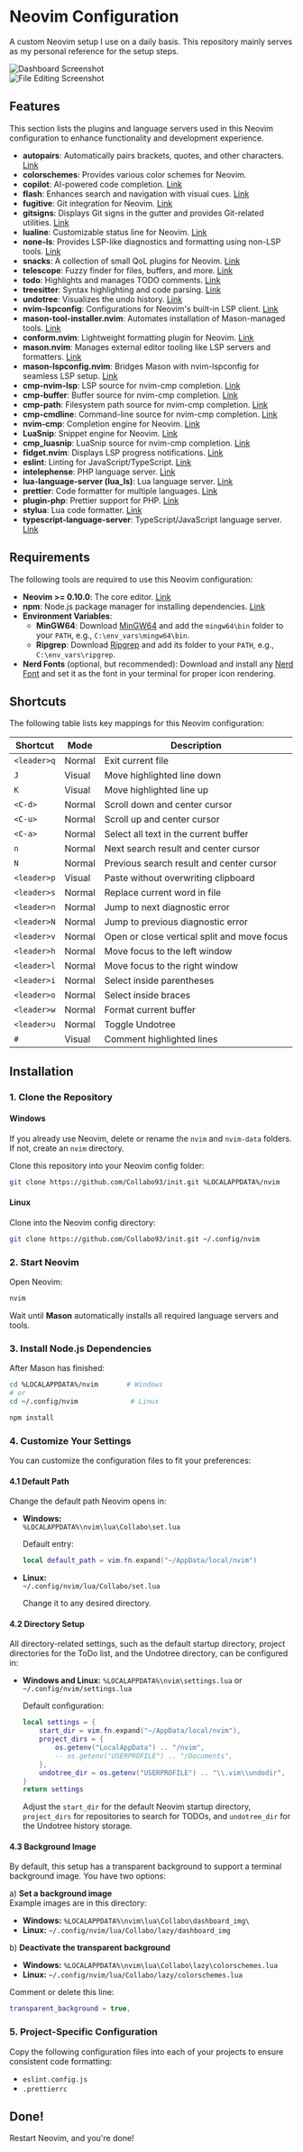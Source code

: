 # Neovim Configuration

A custom Neovim setup I use on a daily basis. This repository mainly serves as my personal reference for the setup steps.

![Dashboard Screenshot](https://raw.githubusercontent.com/Collabo93/init/refs/heads/master/dashboard.png)  
![File Editing Screenshot](https://raw.githubusercontent.com/Collabo93/init/refs/heads/master/file.png)

## Features

This section lists the plugins and language servers used in this Neovim configuration to enhance functionality and development experience.

- **autopairs**: Automatically pairs brackets, quotes, and other characters. [Link](https://github.com/windwp/nvim-autopairs)
- **colorschemes**: Provides various color schemes for Neovim.
- **copilot**: AI-powered code completion. [Link](https://github.com/github/copilot.vim)
- **flash**: Enhances search and navigation with visual cues. [Link](https://github.com/folke/flash.nvim)
- **fugitive**: Git integration for Neovim. [Link](https://github.com/tpope/vim-fugitive)
- **gitsigns**: Displays Git signs in the gutter and provides Git-related utilities. [Link](https://github.com/lewis6991/gitsigns.nvim)
- **lualine**: Customizable status line for Neovim. [Link](https://github.com/nvim-lualine/lualine.nvim)
- **none-ls**: Provides LSP-like diagnostics and formatting using non-LSP tools. [Link](https://github.com/nvimtools/none-ls.nvim)
- **snacks**: A collection of small QoL plugins for Neovim. [Link](https://github.com/folke/snacks.nvim)
- **telescope**: Fuzzy finder for files, buffers, and more. [Link](https://github.com/nvim-telescope/telescope.nvim)
- **todo**: Highlights and manages TODO comments. [Link](https://github.com/folke/todo-comments.nvim)
- **treesitter**: Syntax highlighting and code parsing. [Link](https://github.com/nvim-treesitter/nvim-treesitter)
- **undotree**: Visualizes the undo history. [Link](https://github.com/mbbill/undotree)
- **nvim-lspconfig**: Configurations for Neovim's built-in LSP client. [Link](https://github.com/neovim/nvim-lspconfig)
- **mason-tool-installer.nvim**: Automates installation of Mason-managed tools. [Link](https://github.com/WhoIsSethDaniel/mason-tool-installer.nvim)
- **conform.nvim**: Lightweight formatting plugin for Neovim. [Link](https://github.com/stevearc/conform.nvim)
- **mason.nvim**: Manages external editor tooling like LSP servers and formatters. [Link](https://github.com/williamboman/mason.nvim)
- **mason-lspconfig.nvim**: Bridges Mason with nvim-lspconfig for seamless LSP setup. [Link](https://github.com/williamboman/mason-lspconfig.nvim)
- **cmp-nvim-lsp**: LSP source for nvim-cmp completion. [Link](https://github.com/hrsh7th/cmp-nvim-lsp)
- **cmp-buffer**: Buffer source for nvim-cmp completion. [Link](https://github.com/hrsh7th/cmp-buffer)
- **cmp-path**: Filesystem path source for nvim-cmp completion. [Link](https://github.com/hrsh7th/cmp-path)
- **cmp-cmdline**: Command-line source for nvim-cmp completion. [Link](https://github.com/hrsh7th/cmp-cmdline)
- **nvim-cmp**: Completion engine for Neovim. [Link](https://github.com/hrsh7th/nvim-cmp)
- **LuaSnip**: Snippet engine for Neovim. [Link](https://github.com/L3MON4D3/LuaSnip)
- **cmp_luasnip**: LuaSnip source for nvim-cmp completion. [Link](https://github.com/saadparwaiz1/cmp_luasnip)
- **fidget.nvim**: Displays LSP progress notifications. [Link](https://github.com/j-hui/fidget.nvim)
- **eslint**: Linting for JavaScript/TypeScript. [Link](https://github.com/eslint/eslint)
- **intelephense**: PHP language server. [Link](https://intelephense.com)
- **lua-language-server (lua_ls)**: Lua language server. [Link](https://github.com/LuaLS/lua-language-server)
- **prettier**: Code formatter for multiple languages. [Link](https://github.com/prettier/prettier)
- **plugin-php**: Prettier support for PHP. [Link](https://github.com/prettier/plugin-php)
- **stylua**: Lua code formatter. [Link](https://github.com/JohnnyMorganz/StyLua)
- **typescript-language-server**: TypeScript/JavaScript language server. [Link](https://github.com/typescript-language-server/typescript-language-server)

## Requirements

The following tools are required to use this Neovim configuration:

- **Neovim >= 0.10.0**: The core editor. [Link](https://github.com/neovim/neovim/releases)
- **npm**: Node.js package manager for installing dependencies. [Link](https://nodejs.org/)
- **Environment Variables**:
    - **MinGW64**: Download [MinGW64](https://winlibs.com/) and add the `mingw64\bin` folder to your `PATH`, e.g., `C:\env_vars\mingw64\bin`.
    - **Ripgrep**: Download [Ripgrep](https://github.com/BurntSushi/ripgrep/releases) and add its folder to your `PATH`, e.g., `C:\env_vars\ripgrep`.
- **Nerd Fonts** (optional, but recommended): Download and install any [Nerd Font](https://www.nerdfonts.com/font-downloads) and set it as the font in your terminal for proper icon rendering.

## Shortcuts

The following table lists key mappings for this Neovim configuration:

| Shortcut    | Mode   | Description                                 |
| ----------- | ------ | ------------------------------------------- |
| `<leader>q` | Normal | Exit current file                           |
| `J`         | Visual | Move highlighted line down                  |
| `K`         | Visual | Move highlighted line up                    |
| `<C-d>`     | Normal | Scroll down and center cursor               |
| `<C-u>`     | Normal | Scroll up and center cursor                 |
| `<C-a>`     | Normal | Select all text in the current buffer                  |
| `n`         | Normal | Next search result and center cursor        |
| `N`         | Normal | Previous search result and center cursor    |
| `<leader>p` | Visual | Paste without overwriting clipboard         |
| `<leader>s` | Normal | Replace current word in file                |
| `<leader>n` | Normal | Jump to next diagnostic error               |
| `<leader>N` | Normal | Jump to previous diagnostic error           |
| `<leader>v` | Normal | Open or close vertical split and move focus |
| `<leader>h` | Normal | Move focus to the left window               |
| `<leader>l` | Normal | Move focus to the right window              |
| `<leader>i` | Normal | Select inside parentheses                   |
| `<leader>o` | Normal | Select inside braces                        |
| `<leader>w` | Normal | Format current buffer                       |
| `<leader>u` | Normal | Toggle Undotree                             |
| `#`         | Visual | Comment highlighted lines                   |

## Installation

### 1. Clone the Repository

#### **Windows**

If you already use Neovim, delete or rename the `nvim` and `nvim-data` folders.  
If not, create an `nvim` directory.

Clone this repository into your Neovim config folder:

```bash
git clone https://github.com/Collabo93/init.git %LOCALAPPDATA%/nvim
```

#### **Linux**

Clone into the Neovim config directory:

```bash
git clone https://github.com/Collabo93/init.git ~/.config/nvim
```

### 2. Start Neovim

Open Neovim:

```bash
nvim
```

Wait until **Mason** automatically installs all required language servers and tools.

### 3. Install Node.js Dependencies

After Mason has finished:

```bash
cd %LOCALAPPDATA%/nvim       # Windows
# or
cd ~/.config/nvim             # Linux

npm install
```

### 4. Customize Your Settings

You can customize the configuration files to fit your preferences:

#### **4.1 Default Path**

Change the default path Neovim opens in:

- **Windows:**  
  `%LOCALAPPDATA%\nvim\lua\Collabo\set.lua`

    Default entry:

    ```lua
    local default_path = vim.fn.expand("~/AppData/local/nvim")
    ```

- **Linux:**  
  `~/.config/nvim/lua/Collabo/set.lua`

    Change it to any desired directory.

#### **4.2 Directory Setup**

All directory-related settings, such as the default startup directory, project directories for the ToDo list, and the Undotree directory, can be configured in:

- **Windows and Linux:** `%LOCALAPPDATA%\nvim\settings.lua` or `~/.config/nvim/settings.lua`

    Default configuration:

    ```lua
    local settings = {
        start_dir = vim.fn.expand("~/AppData/local/nvim"),
        project_dirs = {
            os.getenv("LocalAppData") .. "/nvim",
            -- os.getenv("USERPROFILE") .. "/Documents",
        },
        undotree_dir = os.getenv("USERPROFILE") .. "\\.vim\\undodir",
    }
    return settings
    ```

    Adjust the `start_dir` for the default Neovim startup directory, `project_dirs` for repositories to search for TODOs, and `undotree_dir` for the Undotree history storage.

#### **4.3 Background Image**

By default, this setup has a transparent background to support a terminal background image. You have two options:

a) **Set a background image**  
 Example images are in this directory:

- **Windows:** `%LOCALAPPDATA%\nvim\lua\Collabo\dashboard_img\`
- **Linux:** `~/.config/nvim/lua/Collabo/lazy/dashboard_img`

b) **Deactivate the transparent background**

- **Windows:** `%LOCALAPPDATA%\nvim\lua\Collabo\lazy\colorschemes.lua`
- **Linux:** `~/.config/nvim/lua/Collabo/lazy/colorschemes.lua`

Comment or delete this line:

```lua
transparent_background = true,
```

### 5. Project-Specific Configuration

Copy the following configuration files into each of your projects to ensure consistent code formatting:

- `eslint.config.js`
- `.prettierrc`

## Done!

Restart Neovim, and you're done!
